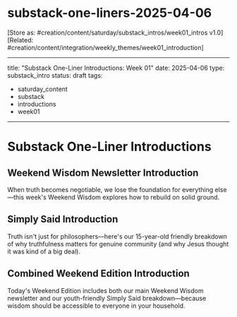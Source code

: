 # substack-one-liners-2025-04-06
[Store as: #creation/content/saturday/substack_intros/week01_intros v1.0]
[Related: #creation/content/integration/weekly_themes/week01_introduction]

---
title: "Substack One-Liner Introductions: Week 01"
date: 2025-04-06
type: substack_intro
status: draft
tags:
  - saturday_content
  - substack
  - introductions
  - week01
---

# Substack One-Liner Introductions

## Weekend Wisdom Newsletter Introduction
When truth becomes negotiable, we lose the foundation for everything else—this week's Weekend Wisdom explores how to rebuild on solid ground.

## Simply Said Introduction
Truth isn't just for philosophers—here's our 15-year-old friendly breakdown of why truthfulness matters for genuine community (and why Jesus thought it was kind of a big deal).

## Combined Weekend Edition Introduction
Today's Weekend Edition includes both our main Weekend Wisdom newsletter and our youth-friendly Simply Said breakdown—because wisdom should be accessible to everyone in your household.
